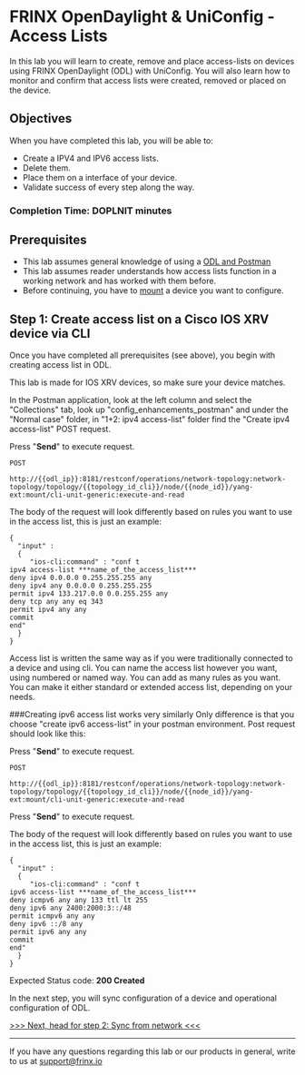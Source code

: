 # FRINX OpenDaylight & UniConfig - Access Lists

In this lab you will learn to create, remove and place access-lists on devices using FRINX OpenDaylight (ODL) with UniConfig. You will also learn how to monitor and confirm that access lists were created, removed or placed on the device.

## Objectives

When you have completed this lab, you will be able to:

* Create a IPV4 and IPV6 access lists.
* Delete them.
* Place them on a interface of your device.
* Validate success of every step along the way.

### Completion Time: DOPLNIT minutes

## Prerequisites

* This lab assumes general knowledge of using a <a href="http://www.https://frinxio.github.io/Learning-Labs/labs/01-labs-01-odl-uniconfig-first-steps/">ODL and Postman</a>
* This lab assumes reader understands how access lists function in a working network and has worked with them before.
* Before continuing, you have to <a href="https://frinxio.github.io/Learning-Labs/labs/01-labs-01-odl-uniconfig-first-steps/1.html">mount</a> a device you want to configure.



## Step 1: Create access list on a Cisco IOS XRV device via CLI

Once you have completed all prerequisites (see above), you begin with creating access list in ODL.

This lab is made for IOS XRV devices, so make sure your device matches.

In the Postman application, look at the left column and select the "Collections" tab, look up "config_enhancements_postman" and under the "Normal case" folder, in "1+2: ipv4 access-list" folder find the "Create ipv4 access-list" POST request.

Press "**Send**" to execute request.



```
POST

http://{{odl_ip}}:8181/restconf/operations/network-topology:network-topology/topology/{{topology_id_cli}}/node/{{node_id}}/yang-ext:mount/cli-unit-generic:execute-and-read
```


The body of the request will look differently based on rules you want to use in the access list, this is just an example:

```
{
  "input" :
  {
     "ios-cli:command" : "conf t
ipv4 access-list ***name_of_the_access_list***
deny ipv4 0.0.0.0 0.255.255.255 any
deny ipv4 any 0.0.0.0 0.255.255.255
permit ipv4 133.217.0.0 0.0.255.255 any
deny tcp any any eq 343
permit ipv4 any any
commit
end"
  }
}
```
Access list is written the same way as if you were traditionally connected to a device and using cli. You can name the access list however you want, using numbered or named way. You can add as many rules as you want. You can make it either standard or extended access list, depending on your needs.

###Creating ipv6 access list works very similarly
Only difference is that you choose "create ipv6 access-list" in your postman environment. Post request should look like this:

Press "**Send**" to execute request.

```
POST

http://{{odl_ip}}:8181/restconf/operations/network-topology:network-topology/topology/{{topology_id_cli}}/node/{{node_id}}/yang-ext:mount/cli-unit-generic:execute-and-read
```
Press "**Send**" to execute request.

The body of the request will look differently based on rules you want to use in the access list, this is just an example:
```
{
  "input" :
  {
     "ios-cli:command" : "conf t
ipv6 access-list ***name_of_the_access_list***
deny icmpv6 any any 133 ttl lt 255
deny ipv6 any 2400:2000:3::/48
permit icmpv6 any any
deny ipv6 ::/8 any
permit ipv6 any any
commit
end"
  }
}
```




Expected Status code: **200 Created**

In the next step, you will sync configuration of a device and operational configuration of ODL.

[>>> Next, head for step 2: Sync from network <<<](2.md)

---
If you have any questions regarding this lab or our products in general, write to us at [support@frinx.io](mailto:support@frinx.io)